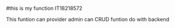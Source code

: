#this is my function IT18218572

This funtion can provider admin can 
CRUD funtion do with backend 
